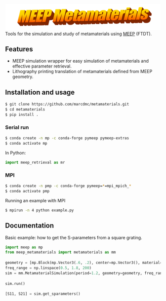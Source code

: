 ![](doc/img/wordart.png)
Tools for the simulation and study of metamaterials using [MEEP](https://github.com/NanoComp/meep) (FTDT).
 
## Features
- MEEP simulation wrapper for easy simulation of metamaterials and effective parameter retrieval.
- Lithography printing translation of metamaterials defined from MEEP geometry.

## Installation and usage
```bash
$ git clone https://github.com/marcdmc/metamaterials.git
$ cd metamaterials
$ pip install .
```
### Serial run
```bash
$ conda create -n mp -c conda-forge pymeep pymeep-extras
$ conda activate mp
```

In Python:
```python
import meep_retrieval as mr
```

### MPI
```bash
$ conda create -n pmp -c conda-forge pymeep=*=mpi_mpich_*
$ conda activate pmp
```
Running an example with MPI
```bash
$ mpirun -n 4 python example.py
```

## Documentation
Basic example: how to get the S-parameters from a square grating.
```python
import meep as mp
from meep_metamaterials import metamaterials as mm

geometry = [mp.Block(mp.Vector3(.6, .2), center=mp.Vector3(), material=mp.Medium(epsilon=12))]
freq_range = np.linspace(0.5, 1.8, 200)
sim = mm.MetamaterialSimulation(period=1.2, geometry=geometry, freq_range=freq_range, dimensions=2)

sim.run()

[S11, S21] = sim.get_sparameters()
```